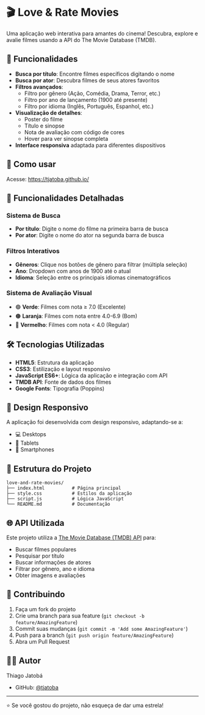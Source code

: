 # 🎬 Love & Rate Movies

Uma aplicação web interativa para amantes do cinema! Descubra, explore e avalie filmes usando a API do The Movie Database (TMDB).

## 🌟 Funcionalidades

- **Busca por título**: Encontre filmes específicos digitando o nome
- **Busca por ator**: Descubra filmes de seus atores favoritos
- **Filtros avançados**:
  - Filtro por gênero (Ação, Comédia, Drama, Terror, etc.)
  - Filtro por ano de lançamento (1900 até presente)
  - Filtro por idioma (Inglês, Português, Espanhol, etc.)
- **Visualização de detalhes**:
  - Poster do filme
  - Título e sinopse
  - Nota de avaliação com código de cores
  - Hover para ver sinopse completa
- **Interface responsiva** adaptada para diferentes dispositivos

## 🚀 Como usar

Acesse: https://tjatoba.github.io/ 

## 🎯 Funcionalidades Detalhadas

### Sistema de Busca

- **Por título**: Digite o nome do filme na primeira barra de busca
- **Por ator**: Digite o nome do ator na segunda barra de busca

### Filtros Interativos

- **Gêneros**: Clique nos botões de gênero para filtrar (múltipla seleção)
- **Ano**: Dropdown com anos de 1900 até o atual
- **Idioma**: Seleção entre os principais idiomas cinematográficos

### Sistema de Avaliação Visual

- 🟢 **Verde**: Filmes com nota ≥ 7.0 (Excelente)
- 🟠 **Laranja**: Filmes com nota entre 4.0-6.9 (Bom)
- 🔴 **Vermelho**: Filmes com nota < 4.0 (Regular)

## 🛠️ Tecnologias Utilizadas

- **HTML5**: Estrutura da aplicação
- **CSS3**: Estilização e layout responsivo
- **JavaScript ES6+**: Lógica da aplicação e integração com API
- **TMDB API**: Fonte de dados dos filmes
- **Google Fonts**: Tipografia (Poppins)

## 📱 Design Responsivo

A aplicação foi desenvolvida com design responsivo, adaptando-se a:

- 💻 Desktops
- 📱 Tablets  
- 📱 Smartphones

## 📂 Estrutura do Projeto

```text
love-and-rate-movies/
├── index.html          # Página principal
├── style.css           # Estilos da aplicação
├── script.js           # Lógica JavaScript
└── README.md           # Documentação
```

## 🌐 API Utilizada

Este projeto utiliza a [The Movie Database (TMDB) API](https://www.themoviedb.org/documentation/api) para:

- Buscar filmes populares
- Pesquisar por título
- Buscar informações de atores
- Filtrar por gênero, ano e idioma
- Obter imagens e avaliações


## 🤝 Contribuindo

1. Faça um fork do projeto
2. Crie uma branch para sua feature (`git checkout -b feature/AmazingFeature`)
3. Commit suas mudanças (`git commit -m 'Add some AmazingFeature'`)
4. Push para a branch (`git push origin feature/AmazingFeature`)
5. Abra um Pull Request


## 👨‍💻 Autor

Thiago Jatobá

- GitHub: [@tjatoba](https://github.com/tjatoba)

---

⭐ Se você gostou do projeto, não esqueça de dar uma estrela! 
